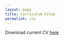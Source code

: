 ```yaml
---
layout: page
title: Curriculum Vitae
permalink: /cv
---
```


Download current CV [here](assets/pdfs/cv.pdf)